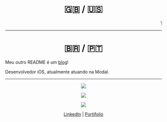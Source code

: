 <h1 align="center">🇬🇧 / 🇺🇸</h1>

<marquee>TODO</marquee>

---

<h1 align="center"> 🇧🇷 / 🇵🇹 </h1>

Meu outro README é um [blog][]!

[blog]: https://fickledogfish.github.io/blog/index.html

Desenvolvedor iOS, atualmente atuando na Modal.

---

<p align="center">
	<p align="center"><img src="https://github-readme-stats.vercel.app/api/top-langs/?username=fickledogfish&layout=compact&theme=github_dark"/></p>
	<p align="center"><img src="https://github-readme-stats.vercel.app/api?username=fickledogfish&show_icons=true&custom_title=Statistics&theme=github_dark"/></p>
	<p align="center"><img src="https://github-profile-trophy.vercel.app/?username=fickledogfish&column=4&theme=darkhub"/></p>
	<p align="center">
		<a href="https://www.linkedin.com/in/ungraciousraccoon/">LinkedIn</a>
		|
		<a href="https://github.com/fickledogfish?tab=repositories">Portifolio</a>
	</p>
</p>
